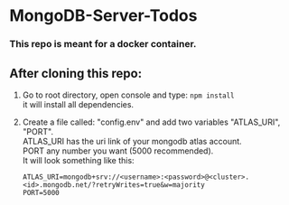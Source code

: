 # MongoDB-Server-Todos

### This repo is meant for a docker container.

## After cloning this repo:

1.  Go to root directory, open console and type: `npm install`  
    it will install all dependencies.

2.  Create a file called: "config.env" and add two variables "ATLAS_URI", "PORT".  
    ATLAS_URI has the uri link of your mongodb atlas account.  
    PORT any number you want (5000 recommended).  
    It will look something like this:  
    ```
    ATLAS_URI=mongodb+srv://<username>:<password>@<cluster>.<id>.mongodb.net/?retryWrites=true&w=majority
    PORT=5000
    ```